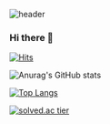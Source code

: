 ![header](https://capsule-render.vercel.app/api?type=Waving&text=HwangDaHui&fontAlignY=20&descAlignY=40)


### Hi there 👋

[![Hits](https://hits.seeyoufarm.com/api/count/incr/badge.svg?url=https%3A%2F%2Fgithub.com%2Fekgml3765%2Fhit-counter&count_bg=%2362665E&title_bg=%23D772D1&icon=pocket.svg&icon_color=%23FFFFFF&title=hits&edge_flat=false)](https://hits.seeyoufarm.com)

![Anurag's GitHub stats](https://github-readme-stats.vercel.app/api?username=ekgml3765&show_icons=true&theme=radical)

[![Top Langs](https://github-readme-stats.vercel.app/api/top-langs/?username=ekgml3765&layout=compact)](https://github.com/anuraghazra/github-readme-stats)

[![solved.ac tier](http://mazassumnida.wtf/api/generate_badge?boj={ekgml3765})](https://solved.ac/{ekgml3765})
